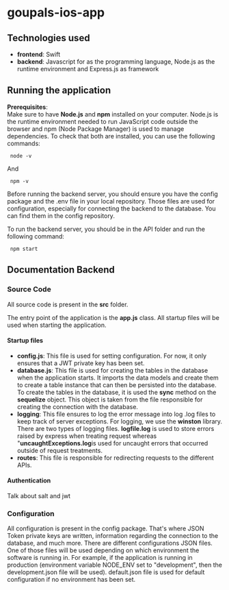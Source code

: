 # goupals-ios-app

## Technologies used
- **frontend**: Swift
- **backend**: Javascript for as the programming language, Node.js as the runtime environment and Express.js as framework

## Running the application

**Prerequisites**:
<br /> 
Make sure to have **Node.js** and **npm** installed on your computer. Node.js is the runtime environment needed to run JavaScript code outside the browser and npm (Node Package Manager) is used to manage dependencies.
To check that both are installed, you can use the following commands:
   ```
    node -v
   ```
And 
   ```
    npm -v
   ```

Before running the backend server, you should ensure you have the config package and the .env file in your local repository. Those files are used for configuration, especially for connecting the backend to the database. You can find them in the config repository. 

To run the backend server, you should be in the API folder and run the following command:
   ```
    npm start
   ```

## Documentation Backend

### Source Code

All source code is present in the **src** folder. <br /> 

The entry point of the application is the **app.js** class. All startup files will be used when starting the application. 

#### Startup files

- **config.js**: This file is used for setting configuration. For now, it only ensures that a JWT private key has been set.
- **database.js**: This file is used for creating the tables in the database when the application starts. It imports the data models and create them to create a table instance that can then be persisted into the database. To create the tables in the database, it is used the **sync** method on the **sequelize** object. This object is taken from the file responsible for creating the connection with the database.
- **logging**: This file ensures to log the error message into log .log files to keep track of server exceptions. For logging, we use the **winston** library. There are two types of logging files. **logfile.log** is used to store errors raised by express when treating request whereas "**uncaughtExceptions.log**is used for uncaught errors that occurred outside of request treatments.
- **routes**: This file is responsible for redirecting requests to the different APIs.

#### Authentication

Talk about salt and jwt
### Configuration

All configuration is present in the config package. That's where JSON Token private keys are written, information regarding the connection to the database, and much more. There are different configurations JSON files. One of those files will be used depending on which environment the software is running in. For example, if the application is running in production (environment variable NODE_ENV set to "development", then the development.json file will be used). default.json file is used for default configuration if no environment has been set.

